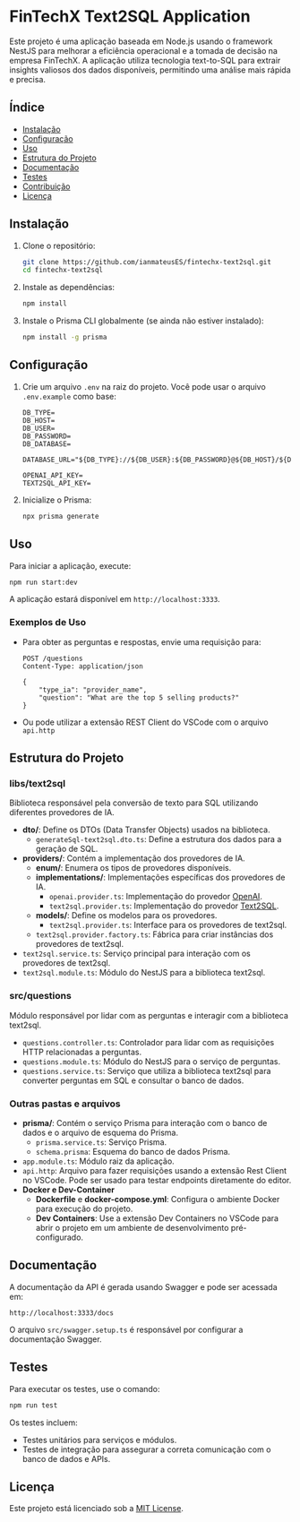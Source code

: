 # FinTechX Text2SQL Application

Este projeto é uma aplicação baseada em Node.js usando o framework NestJS para melhorar a eficiência operacional e a tomada de decisão na empresa FinTechX. A aplicação utiliza tecnologia text-to-SQL para extrair insights valiosos dos dados disponíveis, permitindo uma análise mais rápida e precisa.

## Índice

- [Instalação](#instalação)
- [Configuração](#configuração)
- [Uso](#uso)
- [Estrutura do Projeto](#estrutura-do-projeto)
- [Documentação](#documentação)
- [Testes](#testes)
- [Contribuição](#contribuição)
- [Licença](#licença)

## Instalação

1. Clone o repositório:

    ```bash
    git clone https://github.com/ianmateusES/fintechx-text2sql.git
    cd fintechx-text2sql
    ```

2. Instale as dependências:

    ```bash
    npm install
    ```

3. Instale o Prisma CLI globalmente (se ainda não estiver instalado):

    ```bash
    npm install -g prisma
    ```

## Configuração

1. Crie um arquivo `.env` na raiz do projeto. Você pode usar o arquivo `.env.example` como base:

    ```plaintext
    DB_TYPE=
    DB_HOST=
    DB_USER=
    DB_PASSWORD=
    DB_DATABASE=

    DATABASE_URL="${DB_TYPE}://${DB_USER}:${DB_PASSWORD}@${DB_HOST}/${DB_DATABASE}"

    OPENAI_API_KEY=
    TEXT2SQL_API_KEY=
    ```

2. Inicialize o Prisma:

    ```bash
    npx prisma generate
    ```

## Uso

Para iniciar a aplicação, execute:

```bash
npm run start:dev
```

A aplicação estará disponível em `http://localhost:3333`.

### Exemplos de Uso

- Para obter as perguntas e respostas, envie uma requisição para:

    ```http
    POST /questions
    Content-Type: application/json

    {
        "type_ia": "provider_name",
        "question": "What are the top 5 selling products?"
    }
    ```
- Ou pode utilizar a extensão REST Client do VSCode com o arquivo `api.http`

## Estrutura do Projeto

### libs/text2sql

Biblioteca responsável pela conversão de texto para SQL utilizando diferentes provedores de IA.

- **dto/**: Define os DTOs (Data Transfer Objects) usados na biblioteca.
  - `generateSql-text2sql.dto.ts`: Define a estrutura dos dados para a geração de SQL.
- **providers/**: Contém a implementação dos provedores de IA.
  - **enum/**: Enumera os tipos de provedores disponíveis.
  - **implementations/**: Implementações específicas dos provedores de IA.
    - `openai.provider.ts`: Implementação do provedor [OpenAI](https://platform.openai.com/docs/models/gpt-3-5-turbo).
    - `text2sql.provider.ts`: Implementação do provedor [Text2SQL](https://www.text2sql.ai/app/api).
  - **models/**: Define os modelos para os provedores.
    - `text2sql.provider.ts`: Interface para os provedores de text2sql.
  - `text2sql.provider.factory.ts`: Fábrica para criar instâncias dos provedores de text2sql.
- `text2sql.service.ts`: Serviço principal para interação com os provedores de text2sql.
- `text2sql.module.ts`: Módulo do NestJS para a biblioteca text2sql.

### src/questions

Módulo responsável por lidar com as perguntas e interagir com a biblioteca text2sql.

- `questions.controller.ts`: Controlador para lidar com as requisições HTTP relacionadas a perguntas.
- `questions.module.ts`: Módulo do NestJS para o serviço de perguntas.
- `questions.service.ts`: Serviço que utiliza a biblioteca text2sql para converter perguntas em SQL e consultar o banco de dados.

### Outras pastas e arquivos

- **prisma/**: Contém o serviço Prisma para interação com o banco de dados e o arquivo de esquema do Prisma.
  - `prisma.service.ts`: Serviço Prisma.
  - `schema.prisma`: Esquema do banco de dados Prisma.
- `app.module.ts`: Módulo raiz da aplicação.
- `api.http`: Arquivo para fazer requisições usando a extensão Rest Client no VSCode. Pode ser usado para testar endpoints diretamente do editor.
- **Docker e Dev-Container**
  - **Dockerfile** e **docker-compose.yml**: Configura o ambiente Docker para execução do projeto.
  - **Dev Containers**: Use a extensão Dev Containers no VSCode para abrir o projeto em um ambiente de desenvolvimento pré-configurado.

## Documentação

A documentação da API é gerada usando Swagger e pode ser acessada em:

```plaintext
http://localhost:3333/docs
```

O arquivo `src/swagger.setup.ts` é responsável por configurar a documentação Swagger.

## Testes

Para executar os testes, use o comando:

```bash
npm run test
```

Os testes incluem:

- Testes unitários para serviços e módulos.
- Testes de integração para assegurar a correta comunicação com o banco de dados e APIs.

## Licença

Este projeto está licenciado sob a [MIT License](LICENSE).
